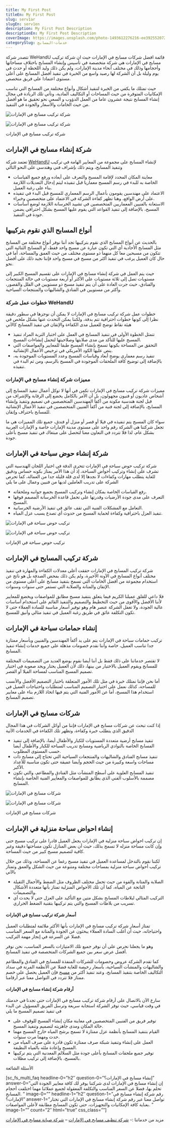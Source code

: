 ```yaml
---
title: My First Post
titleEn: My First Post
slug: serv1ar
slugEn: serv1en
description: My First Post Description
descriptionEn: My First Post Description
coverImage: https://images.unsplash.com/photo-1493612276216-ee3925520721?ixlib=rb-4.0.3&ixid=MnwxMjA3fDB8MHxwaG90by1wYWdlfHx8fGVufDB8fHx8&auto=format&fit=crop&w=464&q=80
categorySlug: خدمات-المسابح
---
```


تتصدر شركة WeHandU قائمة افضل شركات مسابح في الإمارات حيث ان شركة تركيب مسابح في الإمارات هي شركة متخصصة في تأسيس وإنشاء المسابح باختلاف مساحاتها وأحجامها وذلك في مختلف أنحاء مدينة الإمارات، ولم يكن ذلك وليد اللحظة أو حدث في يوم وليلة بل أن الشركة لها رصيد واسع من الخبرة في تنفيذ أفضل المسابح على أعلى مستوى اعتمادا على فريق متخصص.

حيث تمتلك ما يكفي من الخبرة لتنفيذ أشكال وأنواع مختلفة من المسابح التي تناسب الإمكانيات المتوفرة من حيث المساحات أو التكاليف المادية، وتأتي تلك الريادة في مجال إنشاء المسابح نتيجة عشرون عاما من العمل الدؤوب و السعي نحو تحقيق ما هو أفضل من حيث الخامات والأسعار والجودة في التنفيذ.

![شركة تركيب مسابح في الإمارات](https://baytalnakhla.com/wp-content/uploads/2022/12/شركة-تركيب-مسابح-في-الإمارات-300x169.jpg)

![شركة تركيب مسابح في الإمارات](https://baytalnakhla.com/wp-content/uploads/2022/12/شركة-تركيب-مسابح-في-الإمارات-300x169.jpg)

شركة تركيب مسابح في الإمارات

## شركة إنشاء مسابح في الإمارات

تعتمد شركة [WeHandU](https://baytalnakhla.com/) لإنشاء المسابح على مجموعة من المعايير الهامة في تركيب وتنفيذ المسابح، ويتم ذلك بإشراف فني وهندسي على النحو التالي

- معاينة المكان المحدد لإقامة المسبح والتعرف على أبعاده ورفع جميع القياسات الخاصة به للبدء في رسم المسبح معماريا قبل تنفيذه ليتم إدخال التعديلات اللازمة بناء على رغبة العميل.
- الاعتماد على مهندسين يقومون بأعمال الرسم المعماري للمسبح قبل البدء في تنفيذه على أرض الواقع، وهنا تظهر كفاءة الشركة في الاعتماد على متخصصين وخبراء.
- الاستعانة بالفنيين المعماريين المتخصصين في تشييد الخرسانة اللازمة لوضع أساسات المسبح، بالإضافة إلى تنفيذ القواعد التي يقوم عليها المسبح بشكل احترافي يضمن جودة في التنفيذ.

## أنواع المسابح الذي نقوم بتركيبها

بالحديث عن أنواع المسابح الذي نقوم بتركيبها تجد أننا نوفر أنواع مختلفة من المسابح مثل المسابح الأحادية أي التي تكون عبارة عن مسبح واحد فقط، أو المسابح الثنائية التي تتكون من مسبحين معا كل منهما ذو مستوى مختلف من حيث العمق والمساحة، أما في حال كان العميل يرغب في تنفيذ أكثر من مسبح في مسبح واحد فإننا نجيد ذلك على أفضل نحو.

حيث يتم العمل في شركة إنشاء مسابح في الإمارات على تقسيم المسبح الكبير إلى مستويات تصل إلى ثلاثة مستويات على الأكثر أو أربعة مستويات في حالة المنتجعات والفنادق، حيث جرت العادة على أن يتم تنفيذ مسبح ذو مستويين في الفلل والقصور، وأكثر من مستويين في الفنادق والشاليهات والمنتجعات السياحية.

### خطوات عمل شركة WeHandU

خطوات عمل شركة تركيب مسابح في الإمارات لا يمكن أن نوجزها في سطور دقيقة نظرا إلى كونها خطوات احترافية تتم بدقة، ولكننا يمكن التحدث عنها بشكل ملخص في هيئة نقاط توضح للعميل مدى الكفاءة والإتقان في تنفيذ المسابح كالآتي

- تتمثل الخطوة الأولى في تنفيذ المسابح في العمل على اختبار التربة المراد تنفيذ المسبح عليها للتأكد من مدى صلابتها وصلاحيتها لتحمل إنشاءات المسبح.
- التحقق من المساحة بكونها تسمح بإنشاء المسبح طبقا للمعايير والمواصفات التي ينص عليها الكود الأمريكي في ترخيص الأعمال الإنشائية.
- تنفيذ رسم معماري يوضح أبعاد وقياسات المسبح وعدد المستويات الموجودة به، بالإضافة إلى توضيح كافة الملحقات الموجودة في المسبح بالرسم، ومن ثم البدء في تنفيذه.

### مميزات شركة إنشاء مسابح في الإمارات

مميزات شركة تركيب مسابح في الإمارات تكمن في أنها لا توكل أعمال تنفيذ المسابح إلى أشخاص عاديون أو فنيون مجهولون، بل أن الأمر بالكامل يخضع إلى الرقابة والإشراف من قبل لجنة هندسية مكونة من أكفأ المهندسين المتخصصين في تصميم وتنفيذ وإنشاء المسابح، بالإضافة إلى لجنة فنية من أكفأ الفنيين المتخصصين في تنفيذ الأعمال الإنشائية للمسابح باحتراف وإتقان.

سواء كان المسبح يتم تنفيذه في فيلا أو قصر أو منزل أو فندق، جميع تلك المميزات هي ما تجعل شركتنا هي الشركة رقم واحد على مستوى مدينة الإمارات خاصة و الإمارات العربية بشكل عام، لذا فلا تتردد في التعاون معنا لتحصل على مبتغاك في تنفيذ مسبح بأعلى جودة.

## شركة إنشاء حوض سباحة في الإمارات

شركة تركيب حوض سباحة في الإمارات تتحرى الدقة في اختيار اللجان الهندسية التي تشرف على إنشاء وتركيب أحواض السباحة، إذ أن هذا الأمر يمتاز بكونه حساس ودقيق للغاية يتطلب مهارات وكفاءات لا نجدها إلا لدى قلة قليلة جدا من العمالة، كما تحرص الشركة على تدريب العاملين لديها من فنيين وعمال على ما يلي

- رفع القياسات الخاصة بمكان إنشاء وتركيب المسبح بجميع جوانبه وملحقاته.
- التعرف على مدى جودة الأرضيات وقدرتها على تحمل قاعدة الخرسانة المصمم فوقها المسبح.
- التعامل مع المشكلات الفنية التي تقف عائق في تنفيذ الأرضية الخرسانية.
- تنفيذ العزل باحترافية وكفاءة لحماية المسبح من حدوث أي تصدع يسبب عزل المياه.

![تركيب حوض سباحة في الإمارات](https://baytalnakhla.com/wp-content/uploads/2022/12/تركيب-حوض-سباحة-في-الإمارات-300x169.jpg)

![تركيب حوض سباحة في الإمارات](https://baytalnakhla.com/wp-content/uploads/2022/12/تركيب-حوض-سباحة-في-الإمارات-300x169.jpg)

تركيب حوض سباحة في الإمارات

## شركة تركيب المسابح في الإمارات

شركة تركيب المسابح في الإمارات حققت أعلى معدلات الكفاءة والمهارة في تنفيذ مختلف أنواع المسابح في الآونة الأخيرة، ولم يكن ذلك بمحض الصدفة بل هو ناتج عن استخدام مجموعة من أفضل الخامات التي تسمح بتنفيذ مسابح على أعلى مستوى من الإتقان والمتانة والصلابة التي تستمر حتى سنوات وسنوات.

فلا داعي للقلق عميلنا الكريم فيما يتعلق بتنفيذ مسبح مطابق للمواصفات ويخضع للمعايير لأننا الأفضل والأقوى من حيث التخطيط والتصميم والتنفيذ القائم على استخدام أساسات عالية الجودة، ولا تغفل الشركة عنصر هام وهو توفير أسعار مناسبة للسادة العملاء حتى لا تكون التكلفة عائق في طريق رغبة العميل في تنفيذ مثالي وأنيق للمسبح.

## إنشاء حمامات سباحة في الإمارات

تركيب حمامات سباحة في الإمارات يتم على يد أكفأ المهندسين والفنيين وبأسعار ممتازة جدا تناسب العميل، خاصة وأننا نقدم خصومات مذهلة على جميع خدمات إنشاء تنفيذ المسابح.

لا تقتصر خدماتنا على ذلك فقط بل أننا أيضا نقوم بوضع العديد من التصميمات المختلفة للمسابح ويقوم العميل بالاختيار من بينها، ذلك لأن العميل يحتار ويجد صعوبة في اختيار تصميم المسبح المناسب لمساحة الفيلا أو القصر.

أما نحن فإننا نمتلك خبرة في مثل تلك الأمور المتعلقة باختيار التصميم الأفضل والأنسب للمساحة، كذلك نعمل على اختيار التصميم المناسب لمتطلبات واحتياجات العميل في استخدام هذا المسبح، أما عن الأمور الفنية التي يتم فيها اتخاذ اللازم بناء على معايير تصميم المسابح.

## شركات مسابح في الإمارات

إذا كنت تبحث عن شركات مسابح في الإمارات فإننا من أوائل الشركات في هذا المجال الدقيق الذي يتطلب خبرة وكفاءة، وتظهر تلك الكفاءة في الخدمات الآتية

- تنفيذ مسابح أرضية متعددة المستويات للكبار والأطفال أيضا، بالإضافة إلى تنفيذ المسابح الخاصة بالنوادي الرياضية ومسابح تدريب السباحة للكبار والأطفال أيضا حسب المستوى المطلوب.
- تنفيذ مسابح الفنادق والشاليهات والمنتجعات السياحية التي تحتاج إلى مسابح ذات مساحات واسعة وكبيرة من حيث الحجم وأيضا عميقة حتى تكون مناسبة للأعداد الأكبر.
- تنفيذ المسابح العلوية على أسطح المنشآت مثل الفنادق والمطاعم، والتي تكون مصممة بالأسلوب الفني الذي يطابق للمواصفات والمعايير الفنية الخاصة بإنشاء المسابح.

![شركات مسابح في الإمارات](https://baytalnakhla.com/wp-content/uploads/2022/12/شركات-مسابح-في-الإمارات-300x169.jpg)

![شركات مسابح في الإمارات](https://baytalnakhla.com/wp-content/uploads/2022/12/شركات-مسابح-في-الإمارات-300x169.jpg)

شركات مسابح في الإمارات

## إنشاء احواض سباحة منزلية في الإمارات

إن تركيب احواض سباحة منزلية في الإمارات يجعل العميل قادرا على تركيب مسبح حتى وإن كانت مساحة منزله لا تسمح بذلك، حيث أن بعض المنازل تكون مساحتها دقيقة وغير كافية لتصميم مسبح كبير من حيث المساحة.

لكننا نقوم بالتدخل لمساعدة العميل في تنفيذ مسبح رغما عن المساحة، وذلك من خلال تركيب أحواض سباحة منزلية بمساحات مختلفة ومتنوعة من حيث الشكل والعمق وتمتاز بالآتي

- الصلابة والمتانة والقوة من حيث تحمل مختلف الظروف مثل الضغط والأحمال الثقيلة الناتجة عن المياه، كما أن تلك الأحواض المنزلية تمتاز بأنها متعددة الأشكال والتصميمات.
- التركيب المثالي لبلاطات المسابح بشكل متين مع التأكيد على العزل حتى لا يحدث أي تسريب من بلاطات المسبح والتي يتم تركيبها بتقنية الضغط الحراري.

#### أسعار شركة تركيب مسابح في الإمارات

تمتاز أسعار شركة تركيب مسابح في الإمارات بأنها الأكثر ملائمة لمتطلبات العميل واحتياجاته، حيث أن أغلب السادة العملاء يبحثون عن الجودة والمتانة مع السعر المناسب فضلا عن السرعة في إنجاز مهمة التركيب.

وهو ما يجعلنا نحرص على أن نوفر جميع تلك الامتيازات بالسعر المناسب، نحن نوفر أفضل عرض سعر بين جميع الشركات المتخصصة في تنفيذ المسابح.

كما تقدم الشركة عروض وخصومات للشركات المنفذة للمسابح في الفنادق والمطاعم والشاليهات والمنشآت السياحية، بأسعار رخيصة للغاية فضلا عن الأنظمة المرنة في سداد التكاليف الخاصة بتنفيذ المسابح، وعند تنفيذ أكثر من [مسبح](https://ar.wikipedia.org/wiki/%D9%85%D8%B3%D8%A8%D8%AD) فإن العميل يحصل على خصم ممتاز فلا تتردد في التواصل معنا عبر أرقامنا.

#### أرقام شركة إنشاء مسابح في الإمارات

سارع الآن بالاتصال على أرقام شركة تركيب مسابح في الإمارات حتى تجدنا في خدمتك في وقت قياسي، حيث توفر الشركة استجابة سريعة وترسل الفريق المسؤول عن البدء في تنفيذ تصميم المسبح ما يلي

- توفير فريق من الفنيين المتخصصين في معاينة مكان إنشاء المسبح للوقوف على حالة المكان ومدى جاهزيته لتصميم وتنفيذ المسبح.
- القيام بتنفيذ المسابح بأنظمة عزل ممتازة لا تسمح برشح المياه خارج المسبح مهما حدث ومهما مرت سنوات.
- العمل على إنشاء وتنفيذ شبكة صرف ممتازة تكون قادرة على صرف المياه من المسبح وإعادة ملئه بالمياه النظيفة.
- توفير جميع ملحقات المسابح بأعلى جودة مثل السلالم المعدنية التي يتم تركيبها بالمسبح، بالإضافة إلى تركيب مظلات.

الأسئلة الشائعة

\[sc_fs_multi_faq headline-0=”h2″ question-0=”إنشاء مسابح في الإمارات؟” answer-0=”إن إنشاء مسابح في الإمارات لدى شركتنا يوفر لك كافة معايير الجودة التي تحلم بها، فضلا عن السعر المناسب والتكلفة المعقولة لجميع عملائنا مهما اختلفت أحجام المسابح. ” image-0=”” headline-1=”h2″ question-1=”رقم شركة إنشاء مسابح في الإمارات؟” answer-1=”تواصل معنا عبر رقم شركة إنشاء مسابح في الإمارات التي تختار بعناية كافة الإمكانيات والتجهيزات، حتى تكون المسابح مطابقة لأعلى المواصفات. ” image-1=”” count=”2″ html=”true” css_class=””\]

مزيد من خدماتنا :- [شركة تنظيف مسابح في الإمارات](https://baytalnakhla.com/swimming-pool-cleaning-in-abu-dhabi/) – [شركة صيانة مسابح في الإمارات](https://baytalnakhla.com/swimming-pool-maintenance-in-abu-dhabi/)
